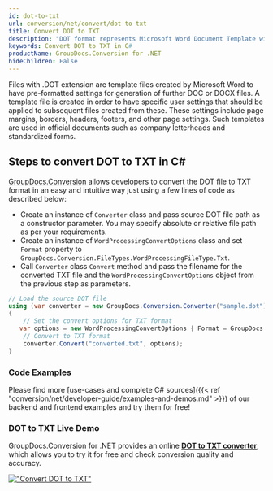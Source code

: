 ```yaml
---
id: dot-to-txt
url: conversion/net/convert/dot-to-txt
title: Convert DOT to TXT
description: "DOT format represents Microsoft Word Document Template with .dot extension. Learn how to convert DOT to TXT file programmatically in C# language using GroupDocs.Conversion for .NET library."
keywords: Convert DOT to TXT in C#
productName: GroupDocs.Conversion for .NET
hideChildren: False
---
```


Files with .DOT extension are template files created by Microsoft Word to have pre-formatted settings for generation of further DOC or DOCX files. A template file is created in order to have specific user settings that should be applied to subsequent files created from these. These settings include page margins, borders, headers, footers, and other page settings. Such templates are used in official documents such as company letterheads and standardized forms.

## Steps to convert DOT to TXT in C#

[GroupDocs.Conversion](https://products.groupdocs.com/conversion/net) allows developers to convert the DOT file to TXT format in an easy and intuitive way just using a few lines of code as described below:

* Create an instance of `Converter` class and pass source DOT file path as a constructor parameter. You may specify absolute or relative file path as per your requirements. 
* Create an instance of `WordProcessingConvertOptions` class and set `Format` property to `GroupDocs.Conversion.FileTypes.WordProcessingFileType.Txt`.
* Call `Converter` class `Convert` method and pass the filename for the converted TXT file and the `WordProcessingConvertOptions` object from the previous step as parameters.

```csharp
// Load the source DOT file
using (var converter = new GroupDocs.Conversion.Converter("sample.dot"))
{
    // Set the convert options for TXT format
   var options = new WordProcessingConvertOptions { Format = GroupDocs.Conversion.FileTypes.WordProcessingFileType.Txt };
    // Convert to TXT format
    converter.Convert("converted.txt", options);
}
```

### Code Examples

Please find more [use-cases and complete C# sources]({{< ref "conversion/net/developer-guide/examples-and-demos.md" >}}) of our backend and frontend examples and try them for free!

### DOT to TXT Live Demo

GroupDocs.Conversion for .NET provides an online [**DOT to TXT converter**](https://products.groupdocs.app/conversion/dot-to-txt), which allows you to try it for free and check conversion quality and accuracy.

[!["Convert DOT to TXT"](conversion/net/images/convert-to-txt/convert-dot-to-txt.png)](https://products.groupdocs.app/conversion/dot-to-txt)